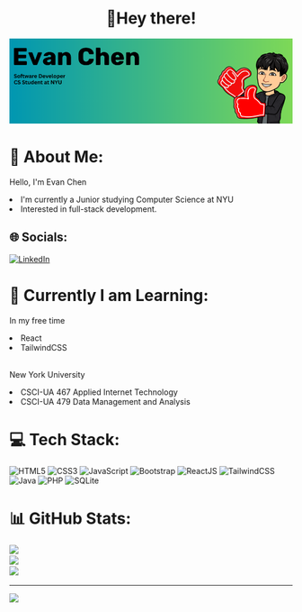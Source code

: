 <h1 align="center"> 👋Hey there!</h1>
<img src="https://github.com/echen6562/echen6562/blob/main/header.png" alt="Banner that says Evan Chen">

# 💫 About Me:
<p align="left"> Hello, I'm Evan Chen </p>
<li>I'm currently a Junior studying Computer Science at NYU</li>
<li>Interested in full-stack development.</li>

## 🌐 Socials:
[![LinkedIn](https://img.shields.io/badge/LinkedIn-%230077B5.svg?logo=linkedin&logoColor=white)](https://linkedin.com/in/echen6562) 

# 📖 Currently I am Learning:
<p align"left"> In my free time </p>
<li>React</li>
<li>TailwindCSS</li>
</br>
<p align"left"> New York University </p>
<li>CSCI-UA 467 Applied Internet Technology</li>
<li>CSCI-UA 479 Data Management and Analysis</li>

# 💻 Tech Stack:
![HTML5](https://img.shields.io/badge/html5-%23E34F26.svg?style=for-the-badge&logo=html5&logoColor=white) ![CSS3](https://img.shields.io/badge/css3-%231572B6.svg?style=for-the-badge&logo=css3&logoColor=white) ![JavaScript](https://img.shields.io/badge/javascript-%23323330.svg?style=for-the-badge&logo=javascript&logoColor=%23F7DF1E) ![Bootstrap](https://img.shields.io/badge/bootstrap-%238511FA.svg?style=for-the-badge&logo=bootstrap&logoColor=white) ![ReactJS](https://img.shields.io/badge/-ReactJs-61DAFB?logo=react&logoColor=white&style=for-the-badge) ![TailwindCSS](https://img.shields.io/badge/Tailwind_CSS-grey?style=for-the-badge&logo=tailwind-css&logoColor=38B2AC) ![Java](https://img.shields.io/badge/java-%23ED8B00.svg?style=for-the-badge&logo=openjdk&logoColor=white) ![PHP](https://img.shields.io/badge/php-%23777BB4.svg?style=for-the-badge&logo=php&logoColor=white) ![SQLite](https://img.shields.io/badge/sqlite-%2307405e.svg?style=for-the-badge&logo=sqlite&logoColor=white) 


# 📊 GitHub Stats:
![](https://github-readme-stats.vercel.app/api?username=echen6562&theme=dark&hide_border=false&include_all_commits=false&count_private=false)<br/>
![](https://github-readme-streak-stats.herokuapp.com/?user=echen6562&theme=dark&hide_border=false)<br/>
![](https://github-readme-stats.vercel.app/api/top-langs/?username=echen6562&theme=dark&hide_border=false&include_all_commits=false&count_private=false&layout=compact)

---
[![](https://visitcount.itsvg.in/api?id=echen6562&icon=0&color=0)](https://visitcount.itsvg.in)

<!-- https://gprm.itsvg.in/ -->
